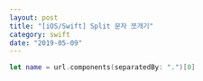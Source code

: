 ```yaml
---
layout: post
title: "[iOS/Swift] Split 문자 쪼개기"
category: swift
date: "2019-05-09"
---
```


```swift
let name = url.components(separatedBy: ".")[0]
```
